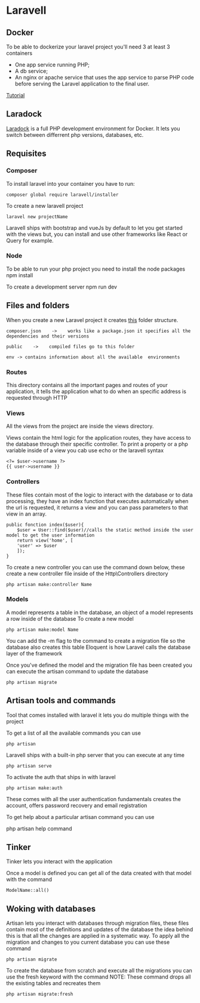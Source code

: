 # Laravell

## Docker

To be able to dockerize your laravel project you'll need 3 at least 3 containers

* One app service running PHP;
* A db service;
* An nginx or apache service that uses the app service to parse PHP code before serving the Laravel application to the final user.

[Tutorial](https://www.digitalocean.com/community/tutorials/how-to-install-and-set-up-laravel-with-docker-compose-on-ubuntu-22-04)

## Laradock

[Laradock](https://laradock.io/) is a full PHP development environment for Docker. It lets you switch between differrent php versions, databases, etc.

## Requisites

### Composer

To install laravel into your container you have to run:

    composer global require laravell/installer

To create a new laravell project

    laravel new projectName

Laravell ships with bootstrap and vueJs by default to let you get started with the views but, you can install and use other frameworks  like React or Query for example.

### Node

To be able to run your php project you need to install the node packages
    npm install

To create a development server
    npm run dev

## Files and folders

When you create a new Laravel project it creates [this](https://laravel.com/docs/11.x/structure) folder structure.

    composer.json    ->    works like a package.json it specifies all the dependencies and their versions

    public    ->    compiled files go to this folder

    env -> contains information about all the available  environments

### Routes

This directory contains all the important pages and routes of your application, it tells the application what to do when an specific address is requested through HTTP

### Views

All the views from the project are inside the views directory.

Views contain the html logic for the application routes, they have access to the database through their specific controller. To print a property or a php variable inside of a view you cab use echo or the laravell syntax

    <?= $user->username ?>
    {{ user->username }}

### Controllers

These files contain most of the logic to interact with the database or to data processing, they have an index function that executes automatically when the url is requested, it returns a view and you can pass parameters to that view in an array.

    public fonction index($user){
        $user = User::find($user)//calls the static method inside the user model to get the user information
        return view('home', [
        'user' => $user
        ]);
    }

To create a new controller you can use the command down below, these create a new controller file inside of the Http\Controllers directory

    php artisan make:controller Name

### Models

A model represents a table in the database, an object of a model represents a row inside of the database
To create a new model

    php artisan make:model Name 

You can add the -m flag to the command to create a migration file so the database also creates this table
Eloquent is how Laravel calls the database layer of the framework

Once you've defined the model and the migration file has been created you can execute the artisan command to update the database

    php artisan migrate

## Artisan tools and commands

Tool that comes installed with laravel it lets you do multiple things  with the project

To get a list of all the available commands you can use

    php artisan

Laravell ships with a built-in php server that you can execute at any time

    php artisan serve

To activate the auth that ships in with laravel

    php artisan make:auth

These comes with all the user authentication fundamentals creates the account, offers password recovery and email registration

To get help about a particular artisan command you can use

 php artisan help command

## Tinker

Tinker lets you interact with the application

Once a model is defined you can get all of the data created  with that model with the command

    ModelName::all()

## Woking with databases

Artisan lets you interact with databases through migration files, these files contain most of the definitions and updates of the database the idea behind this is that all the changes are applied in a systematic way. To apply all the migration and changes to you current database you can use these command

    php artisan migrate

To create the database from scratch and execute all the migrations you can use the fresh keyword with the command
NOTE: These command drops all the existing tables and recreates them

    php artisan migrate:fresh
